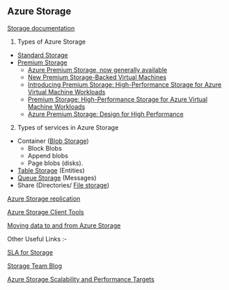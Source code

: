 
## Azure Storage

[Storage documentation](https://azure.microsoft.com/en-us/documentation/services/storage/)

1. Types of Azure Storage
  * [Standard Storage](https://azure.microsoft.com/en-us/services/storage/)
  * [Premium Storage](https://azure.microsoft.com/en-us/services/storage/premium-storage/)
    - [Azure Premium Storage, now generally available](https://azure.microsoft.com/en-us/blog/azure-premium-storage-now-generally-available-2/)
    - [New Premium Storage-Backed Virtual Machines](https://azure.microsoft.com/en-us/blog/new-premium-storage-backed-virtual-machines/)
    - [Introducing Premium Storage: High-Performance Storage for Azure Virtual Machine Workloads](https://azure.microsoft.com/en-us/blog/introducing-premium-storage-high-performance-storage-for-azure-virtual-machine-workloads/)
    - [Premium Storage: High-Performance Storage for Azure Virtual Machine Workloads](https://azure.microsoft.com/en-us/documentation/articles/storage-premium-storage/)
    - [Azure Premium Storage: Design for High Performance](https://azure.microsoft.com/en-us/documentation/articles/storage-premium-storage-performance/)
2. Types of services in Azure Storage
  * Container ([Blob Storage](https://azure.microsoft.com/en-us/services/storage/blobs/))
    - Block Blobs
    - Append blobs
    - Page blobs (disks).
  * [Table Storage](https://azure.microsoft.com/en-us/services/storage/tables/) (Entities)
  * [Queue Storage](https://azure.microsoft.com/en-us/services/storage/queues/) (Messages)
  * Share (Directories/ [File storage](https://azure.microsoft.com/en-us/services/storage/files/))

[Azure Storage replication](https://azure.microsoft.com/en-us/documentation/articles/storage-redundancy/)

[Azure Storage Client Tools](https://azure.microsoft.com/en-us/documentation/articles/storage-explorers/)

[Moving data to and from Azure Storage](https://azure.microsoft.com/en-us/documentation/articles/storage-moving-data/)

Other Useful Links :-

[SLA for Storage](https://azure.microsoft.com/en-us/support/legal/sla/storage/v1_1/)

[Storage Team Blog](https://blogs.msdn.microsoft.com/windowsazurestorage/)

[Azure Storage Scalability and Performance Targets](https://azure.microsoft.com/en-us/documentation/articles/storage-scalability-targets/)
